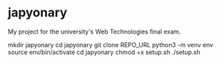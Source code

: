 # japyonary

My project for the university's Web Technologies final exam.

mkdir japyonary
cd japyonary
git clone REPO_URL
python3 -m venv env
source env/bin/activate
cd japyonary
chmod +x setup.sh
./setup.sh